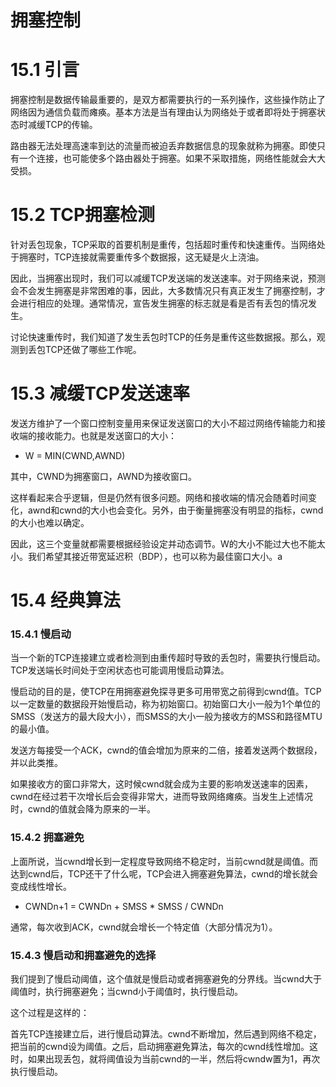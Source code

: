 # 拥塞控制

# 15.1 引言

拥塞控制是数据传输最重要的，是双方都需要执行的一系列操作，这些操作防止了网络因为通信负载而瘫痪。基本方法是当有理由认为网络处于或者即将处于拥塞状态时减缓TCP的传输。

路由器无法处理高速率到达的流量而被迫丢弃数据信息的现象就称为拥塞。即使只有一个连接，也可能使多个路由器处于拥塞。如果不采取措施，网络性能就会大大受损。

# 15.2 TCP拥塞检测

针对丢包现象，TCP采取的首要机制是重传，包括超时重传和快速重传。当网络处于拥塞时，TCP连接就需要重传多个数据报，这无疑是火上浇油。

因此，当拥塞出现时，我们可以减缓TCP发送端的发送速率。对于网络来说，预测会不会发生拥塞是非常困难的事，因此，大多数情况只有真正发生了拥塞控制，才会进行相应的处理。通常情况，宣告发生拥塞的标志就是看是否有丢包的情况发生。

讨论快速重传时，我们知道了发生丢包时TCP的任务是重传这些数据报。那么，观测到丢包TCP还做了哪些工作呢。

# 15.3 减缓TCP发送速率

发送方维护了一个窗口控制变量用来保证发送窗口的大小不超过网络传输能力和接收端的接收能力。也就是发送窗口的大小：

*  W = MIN(CWND,AWND)

其中，CWND为拥塞窗口，AWND为接收窗口。

这样看起来合乎逻辑，但是仍然有很多问题。网络和接收端的情况会随着时间变化，awnd和cwnd的大小也会变化。另外，由于衡量拥塞没有明显的指标，cwnd的大小也难以确定。

因此，这三个变量就都需要根据经验设定并动态调节。W的大小不能过大也不能太小。我们希望其接近带宽延迟积（BDP），也可以称为最佳窗口大小。a

# 15.4 经典算法

### 15.4.1 慢启动

当一个新的TCP连接建立或者检测到由重传超时导致的丢包时，需要执行慢启动。TCP发送端长时间处于空闲状态也可能调用慢启动算法。

慢启动的目的是，使TCP在用拥塞避免探寻更多可用带宽之前得到cwnd值。TCP以一定数量的数据段开始慢启动，称为初始窗口。初始窗口大小一般为1个单位的SMSS（发送方的最大段大小），而SMSS的大小一般为接收方的MSS和路径MTU的最小值。

发送方每接受一个ACK，cwnd的值会增加为原来的二倍，接着发送两个数据段，并以此类推。

如果接收方的窗口非常大，这时候cwnd就会成为主要的影响发送速率的因素，cwnd在经过若干次增长后会变得非常大，进而导致网络瘫痪。当发生上述情况时，cwnd的值就会降为原来的一半。

### 15.4.2 拥塞避免

上面所说，当cwnd增长到一定程度导致网络不稳定时，当前cwnd就是阈值。而达到cwnd后，TCP还干了什么呢，TCP会进入拥塞避免算法，cwnd的增长就会变成线性增长。

* CWNDn+1 = CWNDn + SMSS * SMSS / CWNDn 

通常，每次收到ACK，cwnd就会增长一个特定值（大部分情况为1）。

### 15.4.3 慢启动和拥塞避免的选择

我们提到了慢启动阈值，这个值就是慢启动或者拥塞避免的分界线。当cwnd大于阈值时，执行拥塞避免；当cwnd小于阈值时，执行慢启动。

这个过程是这样的：

首先TCP连接建立后，进行慢启动算法。cwnd不断增加，然后遇到网络不稳定，把当前的cwnd设为阈值。之后，启动拥塞避免算法，每次的cwnd线性增加。这时，如果出现丢包，就将阈值设为当前cwnd的一半，然后将cwndw置为1，再次执行慢启动。


